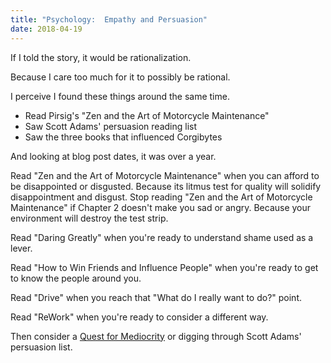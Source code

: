 ```yaml
---
title: "Psychology:  Empathy and Persuasion"
date: 2018-04-19
---
```

If I told the story, it would be rationalization.

Because I care too much for it to possibly be rational.

I perceive I found these things around the same time.

* Read Pirsig's "Zen and the Art of Motorcycle Maintenance"
* Saw Scott Adams' persuasion reading list
* Saw the three books that influenced Corgibytes

And looking at blog post dates, it was over a year.

Read "Zen and the Art of Motorcycle Maintenance" when you can
afford to be disappointed or disgusted.  Because its
litmus test for quality will solidify disappointment and disgust.
Stop reading "Zen and the Art of
Motorcycle Maintenance" if Chapter 2 doesn't make you sad or angry.
Because your environment will destroy the test strip.

Read "Daring Greatly" when you're ready to understand shame used as a lever.

Read "How to Win Friends and Influence People" when you're ready to get to know the people around you.

Read "Drive" when you reach that "What do I really want to do?" point.

Read "ReWork" when you're ready to consider a different way.

Then consider a [Quest for Mediocrity](http://corgibytes.com/blog/2016/08/30/quest-for-mediocrity/) or digging through Scott Adams' persuasion list.


